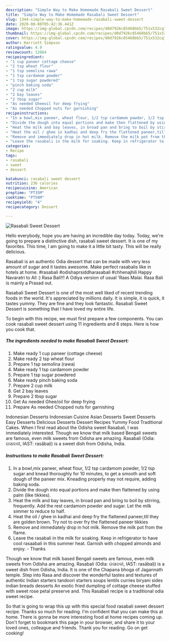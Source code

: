 ```yaml
---
description: "Simple Way to Make Homemade Rasabali Sweet Dessert"
title: "Simple Way to Make Homemade Rasabali Sweet Dessert"
slug: 1344-simple-way-to-make-homemade-rasabali-sweet-dessert
date: 2020-08-08T05:42:36.441Z
image: https://img-global.cpcdn.com/recipes/d0d7926c85468bb5/751x532cq70/rasabali-sweet-dessert-recipe-main-photo.jpg
thumbnail: https://img-global.cpcdn.com/recipes/d0d7926c85468bb5/751x532cq70/rasabali-sweet-dessert-recipe-main-photo.jpg
cover: https://img-global.cpcdn.com/recipes/d0d7926c85468bb5/751x532cq70/rasabali-sweet-dessert-recipe-main-photo.jpg
author: Harriett Simpson
ratingvalue: 4.9
reviewcount: 12664
recipeingredient:
- "1 cup paneer cottage cheese"
- "2 tsp wheat flour"
- "1 tsp semolina rawa"
- "1 tsp cardamom powder"
- "1 tsp sugar powdered"
- "pinch baking soda"
- "2 cup milk"
- "2 bay leaves"
- "2 tbsp sugar"
- "As needed Gheeoil for deep frying"
- "As needed Chopped nuts for garnishing"
recipeinstructions:
- "In a bowl,mix paneer, wheat flour, 1/2 tsp cardamom powder, 1/2 tsp sugar and knead thoroughly for 10 minutes, to get a smooth and soft dough of the paneer mix. Kneading properly may not require, adding baking soda."
- "Divide the dough into equal portions and make then flattened by using palm (like tikkies)."
- "Heat the milk and bay leaves, in broad pan and bring to boil by stirring, frequently. Add the rest cardamom powder and sugar. Let the milk simmer to reduce to half."
- "Heat the oil / ghee in kadhai and deep fry the flattened paneer,till they are golden brown. Try not to over fry the flattened paneer tikkies"
- "Remove and immediately drop in hot milk. Remove the milk pot from the flame."
- "Leave the rasabali in the milk for soaking. Keep in refrigerator to have cool rasaabali in this summer heat. Garnish with chopped almonds and enjoy. Thanks"
categories:
- Recipe
tags:
- rasabali
- sweet
- dessert

katakunci: rasabali sweet dessert 
nutrition: 236 calories
recipecuisine: American
preptime: "PT35M"
cooktime: "PT58M"
recipeyield: "4"
recipecategory: Dessert

---
```



![Rasabali Sweet Dessert](https://img-global.cpcdn.com/recipes/d0d7926c85468bb5/751x532cq70/rasabali-sweet-dessert-recipe-main-photo.jpg)

Hello everybody, hope you are having an incredible day today. Today, we're going to prepare a distinctive dish, rasabali sweet dessert. It is one of my favorites. This time, I am going to make it a little bit tasty. This will be really delicious.

Rasabali is an authentic Odia dessert that can be made with very less amount of sugar and it tastes awesome. Make perfect rasabalis like in hotels at home. #rasabali #odishaprsiddharasabali #chhenajhili Happy Navaratri to All :) Rasa Bali!!! A Odiya version of usual &#39;Raas Malai. Rasa Bali is mainly a Prasad out.

Rasabali Sweet Dessert is one of the most well liked of recent trending foods in the world. It's appreciated by millions daily. It is simple, it is quick, it tastes yummy. They are fine and they look fantastic. Rasabali Sweet Dessert is something that I have loved my entire life.


To begin with this recipe, we must first prepare a few components. You can cook rasabali sweet dessert using 11 ingredients and 6 steps. Here is how you cook that.

<!--inarticleads1-->

##### The ingredients needed to make Rasabali Sweet Dessert:

1. Make ready 1 cup paneer (cottage cheese)
1. Make ready 2 tsp wheat flour
1. Prepare 1 tsp semolina (rawa)
1. Make ready 1 tsp cardamom powder
1. Prepare 1 tsp sugar powdered
1. Make ready pinch baking soda
1. Prepare 2 cup milk
1. Get 2 bay leaves
1. Prepare 2 tbsp sugar
1. Get As needed Ghee/oil for deep frying
1. Prepare As needed Chopped nuts for garnishing


Indonesian Desserts Indonesian Cuisine Asian Desserts Sweet Desserts Easy Desserts Delicious Desserts Dessert Recipes Yummy Food Traditional Cakes. When I first read about the Odisha sweet Rasabali, I was immediately interested. Though we know that milk based Bengali sweets are famous, even milk sweets from Odisha are amazing. Rasabali (Odia: ରସାବଳୀ, IAST: rasābaḷi) is a sweet dish from Odisha, India. 

<!--inarticleads2-->

##### Instructions to make Rasabali Sweet Dessert:

1. In a bowl,mix paneer, wheat flour, 1/2 tsp cardamom powder, 1/2 tsp sugar and knead thoroughly for 10 minutes, to get a smooth and soft dough of the paneer mix. Kneading properly may not require, adding baking soda.
1. Divide the dough into equal portions and make then flattened by using palm (like tikkies).
1. Heat the milk and bay leaves, in broad pan and bring to boil by stirring, frequently. Add the rest cardamom powder and sugar. Let the milk simmer to reduce to half.
1. Heat the oil / ghee in kadhai and deep fry the flattened paneer,till they are golden brown. Try not to over fry the flattened paneer tikkies
1. Remove and immediately drop in hot milk. Remove the milk pot from the flame.
1. Leave the rasabali in the milk for soaking. Keep in refrigerator to have cool rasaabali in this summer heat. Garnish with chopped almonds and enjoy. - Thanks


Though we know that milk based Bengali sweets are famous, even milk sweets from Odisha are amazing. Rasabali (Odia: ରସାବଳୀ, IAST: rasābaḷi) is a sweet dish from Odisha, India. It is one of the Chapana bhoga of Jagannath temple. Step into Rasa and discover the wonderful tastes and textures of authentic Indian starters tandoori starters soups lentils curries biryani sides indian breads desserts An exotic fried dumpling of cottage cheese stuffed with sweet rose petal preserve and. This Rasabali recipe is a traditional odia sweet recipe. 

So that is going to wrap this up with this special food rasabali sweet dessert recipe. Thanks so much for reading. I'm confident that you can make this at home. There is gonna be more interesting food at home recipes coming up. Don't forget to bookmark this page in your browser, and share it to your loved ones, colleague and friends. Thank you for reading. Go on get cooking!
